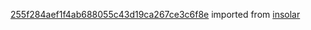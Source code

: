 [255f284aef1f4ab688055c43d19ca267ce3c6f8e](https://github.com/insolar/insolar/commit/255f284aef1f4ab688055c43d19ca267ce3c6f8e) imported from [insolar](https://github.com/insolar/insolar)
